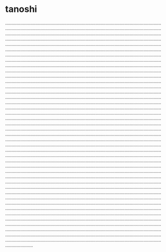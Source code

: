 # tanoshi

..............................................................................................................................................................................................................................................................................................................................................................................................................................................................................................................................................................................................................................................................................................................................................................................................................................................................................................................................................................................................................................................................................................................................................................................................................................................................................................................................................................................................................................................................................................................................................................................................................................................................................................................................................................................................................................................................................................................................................................................................................................................................................................................................................................................................................................................................................................................................................................................................................................................................................................................................................................................................................................................................................................................................................................................................................................................................................................................................................................................................................................................................................................................................................................................................................................................................................................................................................................................................................................................................................................................................................................................................................................................................................................................................................................................................................................................................................................................................................................................................................................................................................................................................................................................................................................................................................................................................................................................................................................................................................................................................................................................................................................................................................................................................................................................................................................................................................................................................................................................................................................................................................................................................................................................................................................................................................................................................................................................................................................................